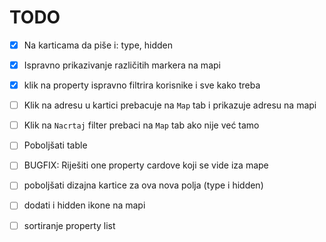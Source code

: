 # TODO

- [x] Na karticama da piše i: type, hidden
- [x] Ispravno prikazivanje različitih markera na mapi
- [x] klik na property ispravno filtrira korisnike i sve kako treba

- [ ] Klik na adresu u kartici prebacuje na `Map` tab i prikazuje adresu na mapi
- [ ] Klik na `Nacrtaj` filter prebaci na `Map` tab ako nije već tamo

- [ ] Poboljšati table

- [ ] BUGFIX: Riješiti one property cardove koji se vide iza mape

- [ ] poboljšati dizajna kartice za ova nova polja (type i hidden)
- [ ] dodati i hidden ikone na mapi

- [ ] sortiranje property list

